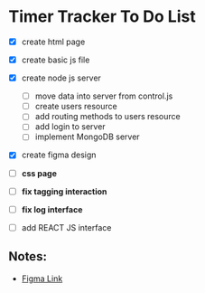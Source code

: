 # Timer Tracker To Do List
- [x] create html page
- [x] create basic js file
- [x] create node js server
    - [ ] move data into server from control.js
    - [ ] create users resource
    - [ ] add routing methods to users resource
    - [ ] add login to server
    - [ ] implement MongoDB server
- [x] create figma design
- [ ] **css page**
- [ ] **fix tagging interaction**
- [ ] **fix log interface**

- [ ] add REACT JS interface

## Notes:
- [Figma Link](https://www.figma.com/file/RQBupNupzLTfbeLOujD6nq/Untitled?node-id=0%3A1)

